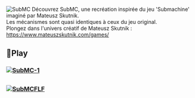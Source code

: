 ![SubMC](https://github.com/HyenaWave/SubMC/assets/71622536/1febc80d-a5cb-4079-b6ce-a2c9bf50c6ea)
Découvrez SubMC, une recréation inspirée du jeu 'Submachine' imaginé par Mateusz Skutnik.  
Les mécanismes sont quasi identiques à ceux du jeu original.  
Plongez dans l'univers créatif de Mateusz Skutnik : https://www.mateuszskutnik.com/games/  



## 💾Play
### [![SubMC-1](https://i.imgur.com/PeWmiC9.png)](https://github.com/HyenaWave/SubMC/releases/tag/SubMC1)
##
### [![SubMCFLF](https://i.imgur.com/Uji27pJ.png)](https://github.com/HyenaWave/SubMC/releases/tag/SubMCFLF)
